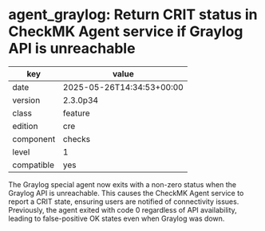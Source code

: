 [//]: # (werk v2)
# agent_graylog: Return CRIT status in CheckMK Agent service if Graylog API is unreachable

key        | value
---------- | ---
date       | 2025-05-26T14:34:53+00:00
version    | 2.3.0p34
class      | feature
edition    | cre
component  | checks
level      | 1
compatible | yes


The Graylog special agent now exits with a non-zero status when the Graylog API is unreachable. This causes the CheckMK Agent service to report a CRIT state,
ensuring users are notified of connectivity issues. Previously, the agent exited with code 0 regardless of API availability, leading to false-positive OK states
even when Graylog was down.
